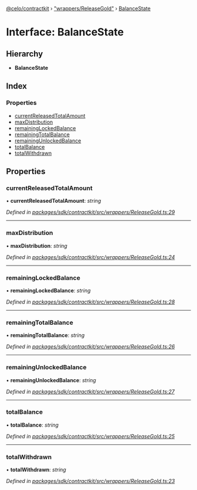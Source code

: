 [@celo/contractkit](../README.md) › ["wrappers/ReleaseGold"](../modules/_wrappers_releasegold_.md) › [BalanceState](_wrappers_releasegold_.balancestate.md)

# Interface: BalanceState

## Hierarchy

* **BalanceState**

## Index

### Properties

* [currentReleasedTotalAmount](_wrappers_releasegold_.balancestate.md#currentreleasedtotalamount)
* [maxDistribution](_wrappers_releasegold_.balancestate.md#maxdistribution)
* [remainingLockedBalance](_wrappers_releasegold_.balancestate.md#remaininglockedbalance)
* [remainingTotalBalance](_wrappers_releasegold_.balancestate.md#remainingtotalbalance)
* [remainingUnlockedBalance](_wrappers_releasegold_.balancestate.md#remainingunlockedbalance)
* [totalBalance](_wrappers_releasegold_.balancestate.md#totalbalance)
* [totalWithdrawn](_wrappers_releasegold_.balancestate.md#totalwithdrawn)

## Properties

###  currentReleasedTotalAmount

• **currentReleasedTotalAmount**: *string*

*Defined in [packages/sdk/contractkit/src/wrappers/ReleaseGold.ts:29](https://github.com/celo-org/celo-monorepo/blob/master/packages/sdk/contractkit/src/wrappers/ReleaseGold.ts#L29)*

___

###  maxDistribution

• **maxDistribution**: *string*

*Defined in [packages/sdk/contractkit/src/wrappers/ReleaseGold.ts:24](https://github.com/celo-org/celo-monorepo/blob/master/packages/sdk/contractkit/src/wrappers/ReleaseGold.ts#L24)*

___

###  remainingLockedBalance

• **remainingLockedBalance**: *string*

*Defined in [packages/sdk/contractkit/src/wrappers/ReleaseGold.ts:28](https://github.com/celo-org/celo-monorepo/blob/master/packages/sdk/contractkit/src/wrappers/ReleaseGold.ts#L28)*

___

###  remainingTotalBalance

• **remainingTotalBalance**: *string*

*Defined in [packages/sdk/contractkit/src/wrappers/ReleaseGold.ts:26](https://github.com/celo-org/celo-monorepo/blob/master/packages/sdk/contractkit/src/wrappers/ReleaseGold.ts#L26)*

___

###  remainingUnlockedBalance

• **remainingUnlockedBalance**: *string*

*Defined in [packages/sdk/contractkit/src/wrappers/ReleaseGold.ts:27](https://github.com/celo-org/celo-monorepo/blob/master/packages/sdk/contractkit/src/wrappers/ReleaseGold.ts#L27)*

___

###  totalBalance

• **totalBalance**: *string*

*Defined in [packages/sdk/contractkit/src/wrappers/ReleaseGold.ts:25](https://github.com/celo-org/celo-monorepo/blob/master/packages/sdk/contractkit/src/wrappers/ReleaseGold.ts#L25)*

___

###  totalWithdrawn

• **totalWithdrawn**: *string*

*Defined in [packages/sdk/contractkit/src/wrappers/ReleaseGold.ts:23](https://github.com/celo-org/celo-monorepo/blob/master/packages/sdk/contractkit/src/wrappers/ReleaseGold.ts#L23)*

